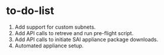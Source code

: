 # to-do-list
1. Add support for custom subnets.
2. Add API calls to retreve and run pre-flight script.
3. Add API calls to initiate SAI appliance package downloads.
4. Automated appliance setup.
